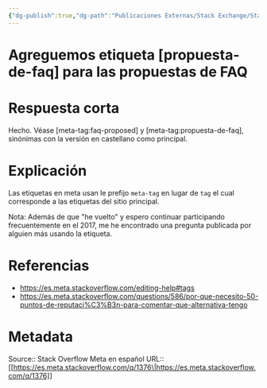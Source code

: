 ```yaml
---
{"dg-publish":true,"dg-path":"Publicaciones Externas/Stack Exchange/Stack Overflow en español/Stack Overflow en español Meta/es.meta.stackoverflow.com-1376.md","permalink":"/publicaciones-externas/stack-exchange/stack-overflow-en-espanol/stack-overflow-en-espanol-meta/es-meta-stackoverflow-com-1376/","title":"Agreguemos etiqueta [propuesta-de-faq] para las propuestas de FAQ","hide":true,"noteIcon":"\"0\"","created":"2024-04-03T12:49:10.591-06:00","updated":"2024-04-05T16:43:58.897-06:00"}
---
```


# Agreguemos etiqueta [propuesta-de-faq] para las propuestas de FAQ

# Respuesta corta
Hecho. Véase [meta-tag:faq-proposed] y [meta-tag:propuesta-de-faq], sinónimas con la versión en castellano como principal.

# Explicación
Las etiquetas en meta usan le prefijo `meta-tag` en lugar de `tag` el cual corresponde a las etiquetas del sitio principal.

Nota: Además de que "he vuelto" y espero continuar participando frecuentemente en el 2017, me he encontrado una pregunta publicada por alguien más usando la etiqueta.

# Referencias
- https://es.meta.stackoverflow.com/editing-help#tags
- https://es.meta.stackoverflow.com/questions/586/por-que-necesito-50-puntos-de-reputaci%C3%B3n-para-comentar-que-alternativa-tengo

# Metadata
Source:: Stack Overflow Meta en español
URL:: [[https://es.meta.stackoverflow.com/q/1376\|https://es.meta.stackoverflow.com/q/1376]]

